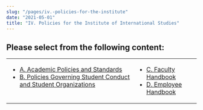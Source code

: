 ```yaml
---
slug: "/pages/iv.-policies-for-the-institute"
date: "2021-05-01"
title: "IV. Policies for the Institute of International Studies"
---
```


## Please select from the following content:

<table border="0">

<tbody>

<tr valign="top">

<td>

- [A. Academic Policies and Standards](/pages/iv-policies-for-the-institute/a.-academic-policies)
- [B. Policies Governing Student Conduct and Student Organizations](/pages/iv-policies-for-the-institute/b.-policies-governing-student-conduct-and-student-organizations)

</td>

<td>

- [C. Faculty Handbook](/pages/iv-policies-for-the-institute/c.-faculty-handbook)
- [D. Employee Handbook](/pages/iv-policies-for-the-institute/d.-employee-handbook)

</td>

</tr>

</tbody>

</table>
